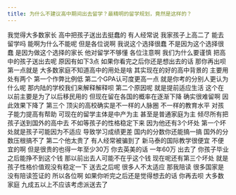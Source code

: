 ```yaml
---
title: 为什么不建议高中期间出去留学？最精明的留学规划，竟然是这样的？
---
```

我觉得大多数家长
高中把孩子送出去挺蠢的
有人经常说
我家孩子上高二了
能去留学吗
能啊为什么不能呢
但是各位说啊
我说这个选择很蠢
不是因为这个选择很蠢
是因为做这个选择的家长
他对留学不够懂
各位注意啊
我们为什么要谨慎
把高中的孩子送出去呢
原因有如下3点
如果你看完之后你还是想出去的话
那你再出呗
第一点就是
大多数家庭不知道高中的用处是啥
其实现在的好的高中背景的
主要用处有两个
第一个作弊比例低
第二个GPA认可度更高一点
就是你考的分别人更认为什么呢
那内陆的学校我们来解释解释呗
第二个原因呢
就是提前适应生活
这个在以前主要是为了以后移民用的
但现在留在各国的概率在逐渐下降
确实很难留啊
因此效果下降了
第三个
顶尖的高校确实是不一样的人脉圈
不一样的教育水平
对孩子能力提高有帮助
可现在的留学主体是中产为主
甚至是普通家庭为主
倾尽所有把孩子送到国外的高中去
不如等孩子的性格稳定下来
因为他还有3个坏处
第一个坏处就是孩子可能因为不适应
导致学习成绩更差
国内的分数你还能搞一搞
国外的分数压根搞不了
第二个他太贵了
有人经常被骗到了
新马泰的国际教学很便宜
不便宜的啊
但是很贵的也得一年至少30万
你去英美的话
一年60万
出去了
你孩子毕业之后能挣不到这个钱
那以前出去人可能不在乎这个钱
现在呢还有第三个坏处
就是孩子性格价值观没有稳定一下
送去之后呢
很多人不太适应
那我陪读
很多国家是没有陪读签证的
所以各位啊
如果你听完之后还是觉得想去的话
你再去呗
大多数家庭
九成五以上不应该考虑派送去了
